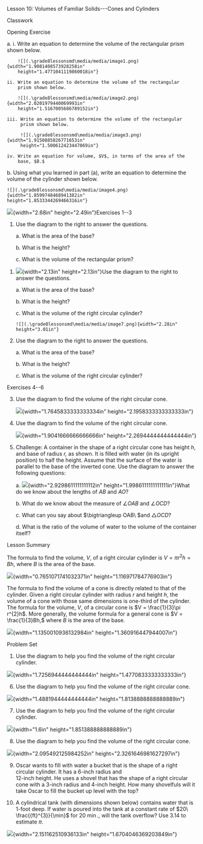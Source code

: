 Lesson 10: Volumes of Familiar Solids---Cones and Cylinders

Classwork

Opening Exercise

a.  i.  Write an equation to determine the volume of the rectangular
        prism shown below.

        ![](.\grade8lessonsmd\media/media/image1.png){width="1.9081408573928258in"
        height="1.4771041119860018in"}

    ii. Write an equation to determine the volume of the rectangular
        prism shown below.

        ![](.\grade8lessonsmd\media/media/image2.png){width="2.0201979440069993in"
        height="1.5167005686789152in"}

    iii. Write an equation to determine the volume of the rectangular
         prism shown below.

         ![](.\grade8lessonsmd\media/media/image3.png){width="1.9150885826771653in"
         height="1.500612423447069in"}

    iv. Write an equation for volume, $V$, in terms of the area of the
        base, $B.$

b.  Using what you learned in part (a), write an equation to determine
    the volume of the cylinder shown below.

    ![](.\grade8lessonsmd\media/media/image4.png){width="1.8599748468941382in"
    height="1.8533344269466316in"}

![](.\grade8lessonsmd\media/media/image5.png){width="2.68in"
height="2.49in"}Exercises 1--3

1.  Use the diagram to the right to answer the questions.

    a.  What is the area of the base?

    b.  What is the height?

    c.  What is the volume of the rectangular prism?

<!-- -->

1.  ![](.\grade8lessonsmd\media/media/image6.png){width="2.13in"
    height="2.13in"}Use the diagram to the right to answer the
    questions.

    a.  What is the area of the base?

    b.  What is the height?

    c.  What is the volume of the right circular cylinder?

        ![](.\grade8lessonsmd\media/media/image7.png){width="2.28in"
        height="3.01in"}

2.  Use the diagram to the right to answer the questions.

    a.  What is the area of the base?

    b.  What is the height?

    c.  What is the volume of the right circular cylinder?

Exercises 4--6

3.  Use the diagram to find the volume of the right circular cone.

    ![](.\grade8lessonsmd\media/media/image8.png){width="1.7645833333333334in"
    height="2.1958333333333333in"}

4.  Use the diagram to find the volume of the right circular cone.

    ![](.\grade8lessonsmd\media/media/image9.png){width="1.9041666666666666in"
    height="2.2694444444444444in"}

5.  Challenge: A container in the shape of a right circular cone has
    height $h$, and base of radius $r$*,* as shown. It is filled with
    water (in its upright position) to half the height. Assume that the
    surface of the water is parallel to the base of the inverted cone.
    Use the diagram to answer the following questions:

    a.  ![](.\grade8lessonsmd\media/media/image10.png){width="2.9298611111111112in"
        height="1.9986111111111111in"}What do we know about the lengths
        of $AB$ and $AO$?

    b.  What do we know about the measure of $\angle OAB$ and
        $\angle OCD$?

    c.  What can you say about $\bigtriangleup OAB\ $and
        $\bigtriangleup OCD$?

    d.  What is the ratio of the volume of water to the volume of the
        container itself?

Lesson Summary

The formula to find the volume, $V$, of a right circular cylinder is
$V = \pi r^{2}h = Bh$, where $B$ is the area of the base.

![](.\grade8lessonsmd\media/media/image11.png){width="0.7651071741032371in"
height="1.116971784776903in"}

The formula to find the volume of a cone is directly related to that of
the cylinder. Given a right circular cylinder with radius $r$ and height
$h,$ the volume of a cone with those same dimensions is one-third of the
cylinder. The formula for the volume, $V,$ of a circular cone is
$V = \frac{1}{3}\pi r^{2}h$. More generally, the volume formula for a
general cone is $V = \frac{1}{3}Bh,$ where $B$ is the area of the base.

![](.\grade8lessonsmd\media/media/image12.png){width="1.1350010936132984in"
height="1.360916447944007in"}

Problem Set

1.  Use the diagram to help you find the volume of the right circular
    cylinder.

![](.\grade8lessonsmd\media/media/image13.png){width="1.7256944444444444in"
height="1.4770833333333333in"}

6.  Use the diagram to help you find the volume of the right circular
    cone.

![](.\grade8lessonsmd\media/media/image14.png){width="1.4881944444444444in"
height="1.8138888888888889in"}

7.  Use the diagram to help you find the volume of the right circular
    cylinder.

![](.\grade8lessonsmd\media/media/image15.png){width="1.6in"
height="1.851388888888889in"}

8.  Use the diagram to help you find the volume of the right circular
    cone.

![](.\grade8lessonsmd\media/media/image16.png){width="2.095492125984252in"
height="2.3261646981627297in"}

9.  Oscar wants to fill with water a bucket that is the shape of a right
    circular cylinder. It has a $6$-inch radius and\
    $12$-inch height. He uses a shovel that has the shape of a right
    circular cone with a $3$-inch radius and $4$-inch height. How many
    shovelfuls will it take Oscar to fill the bucket up level with the
    top?

10. A cylindrical tank (with dimensions shown below) contains water that
    is $1$-foot deep. If water is poured into the tank at a constant
    rate of $20\ \frac{{ft}^{3}}{\min}$ for $20\ \min$., will the tank
    overflow? Use $3.14$ to estimate $\pi.$

![](.\grade8lessonsmd\media/media/image17.png){width="2.151162510936133in"
height="1.6704046369203849in"}
